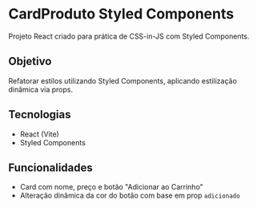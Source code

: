 # CardProduto Styled Components

Projeto React criado para prática de CSS-in-JS com Styled Components.

## Objetivo
Refatorar estilos utilizando Styled Components, aplicando estilização dinâmica via props.

## Tecnologias
- React (Vite)
- Styled Components

## Funcionalidades
- Card com nome, preço e botão "Adicionar ao Carrinho"
- Alteração dinâmica da cor do botão com base em prop `adicionado`


